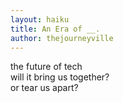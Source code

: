 ```yaml
---
layout: haiku
title: An Era of __.
author: thejourneyville
---
```


the future of tech<br>
will it bring us together?<br>
or tear us apart?<br>